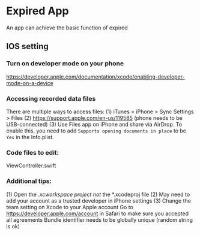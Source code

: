 # Expired App
An app can achieve the basic function of expired

## IOS setting
### Turn on developer mode on your phone 
https://developer.apple.com/documentation/xcode/enabling-developer-mode-on-a-device
### Accessing recorded data files 
There are multiple ways to access files:
(1) iTunes > iPhone > Sync Settings > Files
(2) https://support.apple.com/en-us/119585 (phone needs to be USB-connected)
(3) Use Files app on iPhone and share via AirDrop. To enable this, you need to add `Supports opening documents in place` to be `Yes` in the Info.plist.
### Code files to edit:
ViewController.swift
### Additional tips:
(1) Open the *.xcworkspace project not* the *.xcodeproj file
(2) May need to add your account as a trusted developer in iPhone settings
(3) Change the team setting on Xcode to your Apple account
Go to https://developer.apple.com/account in Safari to make sure you accepted all agreements Bundle identifier needs to be globally unique (random string is ok)
